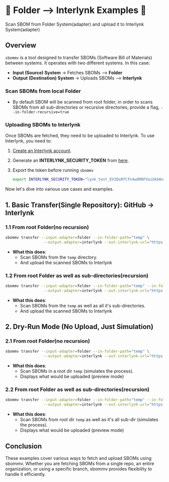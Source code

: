 
# 🔹 Folder --> Interlynk Examples 🔹

Scan SBOM from Folder System(adapter) and upload it to Interlynk System(adapter)

## Overview

`sbommv` is a tool designed to transfer SBOMs (Software Bill of Materials) between systems. It operates with two different systems. In this case:

- **Input (Source) System** → Fetches SBOMs  --> **Folder**
- **Output (Destination) System** → Uploads SBOMs  --> **Interlynk**

### Scan SBOMs from local Folder

- By default SBOM will be scanned from root folder, in order to scans SBOMs from all sub-directories or recursive directories, provide a flag, `--in-folder-recursive=true`

### Uploading SBOMs to Interlynk

Once SBOMs are fetched, they need to be uploaded to Interlynk. To use Interlynk, you need to:

1. [Create an Interlynk account](https://app.interlynk.io/auth).
2. Generate an **INTERLYNK_SECURITY_TOKEN** from [here](https://app.interlynk.io/vendor/settings?tab=security%20tokens).
3. Export the token before running `sbommv`

    ```bash
    export INTERLYNK_SECURITY_TOKEN="lynk_test_EV2DxRfCfn4wdM8FVaiGkb6ny3KgSJ7JE5zT"
    ```

Now let's dive into various use cases and examples.

## 1. Basic Transfer(Single Repository): GitHub  → Interlynk

### 1.1 From root Folder(no recursion)

```bash
sbommv transfer --input-adapter=folder --in-folder-path="temp" \
                 --output-adapter=interlynk --out-interlynk-url="https://api.interlynk.io/lynkapi"
```

- **What this does**:
  - Scan SBOMs from the `temp` directory.
  - And upload the scanned SBOMs to Interlynk

### 1.2 From root Folder as well as sub-directories(recursion)

```bash
sbommv transfer --input-adapter=folder --in-folder-path="temp" --in-folder-recursive=true \
                 --output-adapter=interlynk --out-interlynk-url="https://api.interlynk.io/lynkapi"
```

- **What this does**:
  - Scan SBOMs from the `temp` as well as all it's sub-directories.
  - And upload the scanned SBOMs to Interlynk

## 2. Dry-Run Mode (No Upload, Just Simulation)

### 2.1 From root Folder(no recursion)

```bash
sbommv transfer --input-adapter=folder --in-folder-path="temp" \
                 --output-adapter=interlynk --out-interlynk-url="https://api.interlynk.io/lynkapi" --dry-run
```

- **What this does**:
  - Scan SBOMs in a root dir `temp` (simulates the process).
  - Displays what would be uploaded (preview mode)

### 2.2 From root Folder as well as sub-directories(recursion)

```bash
sbommv transfer --input-adapter=folder --in-folder-path="temp" --in-folder-recursive=true \
                 --output-adapter=interlynk --out-interlynk-url="https://api.interlynk.io/lynkapi" --dry-run
```

- **What this does**:
  - Scan SBOMs from root dir `temp` as well as it's all sub-dir (simulates the process).
  - Displays what would be uploaded (preview mode)

## Conclusion

These examples cover various ways to fetch and upload SBOMs using sbommv. Whether you are fetching SBOMs from a single repo, an entire organization, or using a specific branch, sbommv provides flexibility to handle it efficiently.
